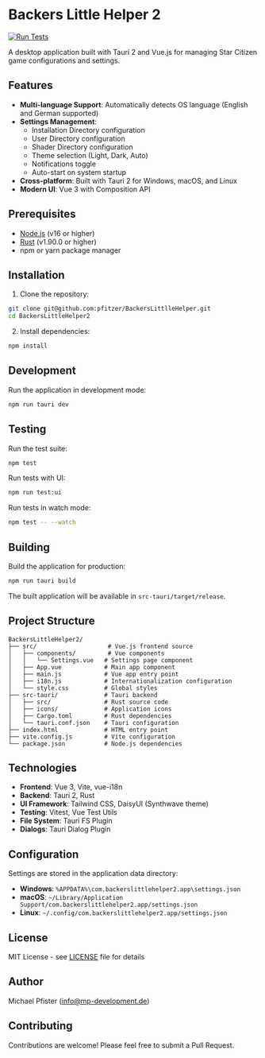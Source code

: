 # Backers Little Helper 2

[![Run Tests](https://github.com/pfitzer/BackersLittlleHelper/actions/workflows/test.yml/badge.svg)](https://github.com/pfitzer/BackersLittlleHelper/actions/workflows/test.yml)

A desktop application built with Tauri 2 and Vue.js for managing Star Citizen game configurations and settings.

## Features

- **Multi-language Support**: Automatically detects OS language (English and German supported)
- **Settings Management**:
  - Installation Directory configuration
  - User Directory configuration
  - Shader Directory configuration
  - Theme selection (Light, Dark, Auto)
  - Notifications toggle
  - Auto-start on system startup
- **Cross-platform**: Built with Tauri 2 for Windows, macOS, and Linux
- **Modern UI**: Vue 3 with Composition API

## Prerequisites

- [Node.js](https://nodejs.org/) (v16 or higher)
- [Rust](https://www.rust-lang.org/) (v1.90.0 or higher)
- npm or yarn package manager

## Installation

1. Clone the repository:
```bash
git clone git@github.com:pfitzer/BackersLittlleHelper.git
cd BackersLittleHelper2
```

2. Install dependencies:
```bash
npm install
```

## Development

Run the application in development mode:

```bash
npm run tauri dev
```

## Testing

Run the test suite:

```bash
npm test
```

Run tests with UI:

```bash
npm run test:ui
```

Run tests in watch mode:

```bash
npm test -- --watch
```

## Building

Build the application for production:

```bash
npm run tauri build
```

The built application will be available in `src-tauri/target/release`.

## Project Structure

```
BackersLittleHelper2/
├── src/                    # Vue.js frontend source
│   ├── components/         # Vue components
│   │   └── Settings.vue   # Settings page component
│   ├── App.vue            # Main app component
│   ├── main.js            # Vue app entry point
│   ├── i18n.js            # Internationalization configuration
│   └── style.css          # Global styles
├── src-tauri/             # Tauri backend
│   ├── src/               # Rust source code
│   ├── icons/             # Application icons
│   ├── Cargo.toml         # Rust dependencies
│   └── tauri.conf.json    # Tauri configuration
├── index.html             # HTML entry point
├── vite.config.js         # Vite configuration
└── package.json           # Node.js dependencies
```

## Technologies

- **Frontend**: Vue 3, Vite, vue-i18n
- **Backend**: Tauri 2, Rust
- **UI Framework**: Tailwind CSS, DaisyUI (Synthwave theme)
- **Testing**: Vitest, Vue Test Utils
- **File System**: Tauri FS Plugin
- **Dialogs**: Tauri Dialog Plugin

## Configuration

Settings are stored in the application data directory:
- **Windows**: `%APPDATA%\com.backerslittlehelper2.app\settings.json`
- **macOS**: `~/Library/Application Support/com.backerslittlehelper2.app/settings.json`
- **Linux**: `~/.config/com.backerslittlehelper2.app/settings.json`

## License

MIT License - see [LICENSE](LICENSE) file for details

## Author

Michael Pfister (info@mp-development.de)

## Contributing

Contributions are welcome! Please feel free to submit a Pull Request.